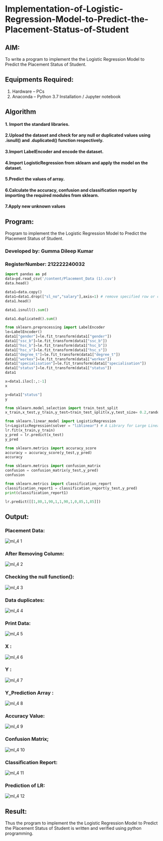 # Implementation-of-Logistic-Regression-Model-to-Predict-the-Placement-Status-of-Student

## AIM:
To write a program to implement the the Logistic Regression Model to Predict the Placement Status of Student.

## Equipments Required:
1. Hardware – PCs
2. Anaconda – Python 3.7 Installation / Jupyter notebook

## Algorithm
#### 1. Import the standard libraries.
#### 2.Upload the dataset and check for any null or duplicated values using .isnull() and .duplicated() function respectively.
#### 3.Import LabelEncoder and encode the dataset.
#### 4.Import LogisticRegression from sklearn and apply the model on the dataset.
#### 5.Predict the values of array.
#### 6.Calculate the accuracy, confusion and classification report by importing the required modules from sklearn.
#### 7.Apply new unknown values 

## Program:

Program to implement the the Logistic Regression Model to Predict the Placement Status of Student.
### Developed by: Gumma Dileep Kumar
### RegisterNumber:  212222240032

```python
import pandas as pd
data=pd.read_csv('/content/Placement_Data (1).csv')
data.head()

data1=data.copy()
data1=data1.drop(["sl_no","salary"],axis=1) # remove specified row or column
data1.head()

data1.isnull().sum()

data1.duplicated().sum()

from sklearn.preprocessing import LabelEncoder
le=LabelEncoder()
data1["gender"]=le.fit_transform(data1["gender"])
data1["ssc_b"]=le.fit_transform(data1["ssc_b"])
data1["hsc_b"]=le.fit_transform(data1["hsc_b"])
data1["hsc_s"]=le.fit_transform(data1["hsc_s"])
data1["degree_t"]=le.fit_transform(data1["degree_t"])
data1["workex"]=le.fit_transform(data1["workex"])
data1["specialisation"]=le.fit_transform(data1["specialisation"])
data1["status"]=le.fit_transform(data1["status"])
data1

x=data1.iloc[:,:-1]
x

y=data1["status"]
y

from sklearn.model_selection import train_test_split
x_train,x_test,y_train,y_test=train_test_split(x,y,test_size= 0.2,random_state= 0)

from sklearn.linear_model import LogisticRegression
lr=LogisticRegression(solver = "liblinear") # A Library for Large Linear Classification
lr.fit(x_train,y_train)
y_pred = lr.predict(x_test)
y_pred

from sklearn.metrics import accuracy_score
accuracy = accuracy_score(y_test,y_pred)
accuracy

from sklearn.metrics import confusion_matrix
confusion = confusion_matrix(y_test,y_pred)
confusion

from sklearn.metrics import classification_report
classification_report1 = classification_report(y_test,y_pred)
print(classification_report1)

lr.predict([[1,80,1,90,1,1,90,1,0,85,1,85]])

```

## Output:
### Placement Data:
![ml_4 1](https://github.com/gummadileepkumar/Implementation-of-Logistic-Regression-Model-to-Predict-the-Placement-Status-of-Student/assets/118707761/9aa18aa5-20ad-4db3-be01-993972769016)



### After Removing Column:

![ml_4 2](https://github.com/gummadileepkumar/Implementation-of-Logistic-Regression-Model-to-Predict-the-Placement-Status-of-Student/assets/118707761/7bdc51b8-3027-4079-8947-72d4b70b862b)



### Checking the null function():

![ml_4 3](https://github.com/gummadileepkumar/Implementation-of-Logistic-Regression-Model-to-Predict-the-Placement-Status-of-Student/assets/118707761/4959d613-e409-4133-869b-26ec33688c3c)


### Data duplicates:

![ml_4 4](https://github.com/gummadileepkumar/Implementation-of-Logistic-Regression-Model-to-Predict-the-Placement-Status-of-Student/assets/118707761/10e87941-f9d5-42ac-bd65-02db672899f8)


### Print Data:

![ml_4 5](https://github.com/gummadileepkumar/Implementation-of-Logistic-Regression-Model-to-Predict-the-Placement-Status-of-Student/assets/118707761/edfa2fd6-2a7e-40c9-81fc-21ac8f28299a)


### X :

![ml_4 6](https://github.com/gummadileepkumar/Implementation-of-Logistic-Regression-Model-to-Predict-the-Placement-Status-of-Student/assets/118707761/6495a82f-1965-496c-9938-52cc5ca03f55)


### Y :

![ml_4 7](https://github.com/gummadileepkumar/Implementation-of-Logistic-Regression-Model-to-Predict-the-Placement-Status-of-Student/assets/118707761/0594c76a-94d0-4eed-9390-63bad337c7f0)



### Y_Prediction Array :

![ml_4 8](https://github.com/gummadileepkumar/Implementation-of-Logistic-Regression-Model-to-Predict-the-Placement-Status-of-Student/assets/118707761/e7e796c0-f38c-4961-a683-6aa9dc44d3ff)


### Accuracy Value:

![ml_4 9](https://github.com/gummadileepkumar/Implementation-of-Logistic-Regression-Model-to-Predict-the-Placement-Status-of-Student/assets/118707761/b6c97c92-0586-4315-a318-526c01db4403)


### Confusion Matrix;

![ml_4 10](https://github.com/gummadileepkumar/Implementation-of-Logistic-Regression-Model-to-Predict-the-Placement-Status-of-Student/assets/118707761/814d2d98-43e7-48f9-9ef1-7b02263ee080)



### Classification Report:

![ml_4 11](https://github.com/gummadileepkumar/Implementation-of-Logistic-Regression-Model-to-Predict-the-Placement-Status-of-Student/assets/118707761/810bf7c2-4ed7-4b20-80d6-c89f81169f4a)


### Prediction of LR:
![ml_4 12](https://github.com/gummadileepkumar/Implementation-of-Logistic-Regression-Model-to-Predict-the-Placement-Status-of-Student/assets/118707761/dd43781e-2184-4fc1-af37-a3a314f1c3a8)







## Result:
Thus the program to implement the the Logistic Regression Model to Predict the Placement Status of Student is written and verified using python programming.
